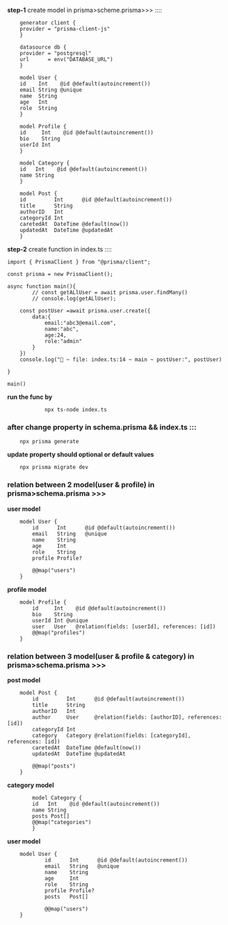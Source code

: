 
**step-1** create model in prisma>scheme.prisma>>> ::::

        generator client {
        provider = "prisma-client-js"
        }

        datasource db {
        provider = "postgresql"
        url      = env("DATABASE_URL")
        }

        model User {
        id    Int    @id @default(autoincrement())
        email String @unique
        name  String
        age   Int
        role  String
        }

        model Profile {
        id     Int    @id @default(autoincrement())
        bio    String
        userId Int
        }

        model Category {
        id   Int    @id @default(autoincrement())
        name String
        }

        model Post {
        id         Int      @id @default(autoincrement())
        title      String
        authorID   Int
        categoryId Int
        caretedAt  DateTime @default(now())
        updatedAt  DateTime @updatedAt
        }



**step-2** create function in index.ts ::::

    import { PrismaClient } from "@prisma/client";

    const prisma = new PrismaClient();

    async function main(){
            // const getALlUser = await prisma.user.findMany()
            // console.log(getALlUser);

        const postUser =await prisma.user.create({
            data:{
                email:"abc3@email.com",
                name:"abc",
                age:24,
                role:"admin"
            }
        })
        console.log("🚀 ~ file: index.ts:14 ~ main ~ postUser:", postUser)

    }

    main()


**run the func by**

                npx ts-node index.ts

### after change property in schema.prisma && index.ts :::

        npx prisma generate 

**update property should optional or default values**
       
        npx prisma migrate dev 



### relation between 2 model(user & profile) in prisma>schema.prisma >>>

**user model**

        model User {
            id      Int      @id @default(autoincrement())
            email   String   @unique
            name    String
            age     Int
            role    String
            profile Profile?

            @@map("users")
        }

**profile model**


        model Profile {
            id     Int    @id @default(autoincrement())
            bio    String
            userId Int @unique
            user   User   @relation(fields: [userId], references: [id])
            @@map("profiles")
        }

### relation between 3 model(user & profile & category) in prisma>schema.prisma >>>

**post model**

        model Post {
            id         Int      @id @default(autoincrement())
            title      String
            authorID   Int
            author     User     @relation(fields: [authorID], references: [id])
            categoryId Int
            category   Category @relation(fields: [categoryId], references: [id])
            caretedAt  DateTime @default(now())
            updatedAt  DateTime @updatedAt

            @@map("posts")
        }

**category model**

            model Category {
            id   Int    @id @default(autoincrement())
            name String
            posts Post[]
            @@map("categories")
            }
**user model**

        model User {
                id      Int      @id @default(autoincrement())
                email   String   @unique
                name    String
                age     Int
                role    String
                profile Profile?
                posts   Post[]

                @@map("users")
        }